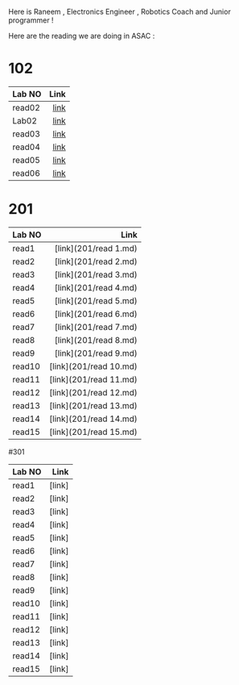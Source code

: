 Here is Raneem , Electronics Engineer , Robotics Coach and Junior programmer ! 

Here are the reading we are doing in ASAC : 

# 102

| Lab NO | Link                                                 |
| :----  |  ----:  
| read02 | [link](102/read2a.md)                                    |
| Lab02  | [link](102/lab02.md)                                     |
| read03 | [link](102/Read3a.md)                                    |
| read04 | [link](102/read04.md)                                    |
|read05  | [link](102/read5.md)                                     |
|read06  | [link](102/read6.md)                                    |      

# 201

| Lab NO | Link                                                 |
| :----  |  ----:  
| read1 | [link](201/read 1.md)                                    |
| read2  | [link](201/read 2.md)                                     |
| read3 | [link](201/read 3.md)                                    |
| read4 | [link](201/read 4.md)                                    |
| read5  | [link](201/read 5.md)                                     |
| read6  | [link](201/read 6.md)                                    |      
| read7 | [link](201/read 7.md)                                    |
| read8 | [link](201/read 8.md)                                    |
| read9 | [link](201/read 9.md)                                    |
| read10 | [link](201/read 10.md)                                    |
| read11 | [link](201/read 11.md)                                    |
| read12 | [link](201/read 12.md)                                    |
| read13 | [link](201/read 13.md)                                    |
| read14 | [link](201/read 14.md)                                    |
| read15 | [link](201/read 15.md)                                    |


#301


| Lab NO | Link                                                 |
| :----  |  ----:  
| read1 | [link]                                  |
| read2  | [link]                                  |
| read3 | [link]                                 |
| read4 | [link]                                   |
| read5  | [link]                                    |
| read6  | [link]                                |      
| read7 | [link]                               |
| read8 | [link]                                  |
| read9 | [link]                               |
| read10 | [link]                                 |
| read11 | [link]                                   |
| read12 | [link]                                   |
| read13 | [link]                                    |
| read14 | [link]                                   |
| read15 | [link]                           |